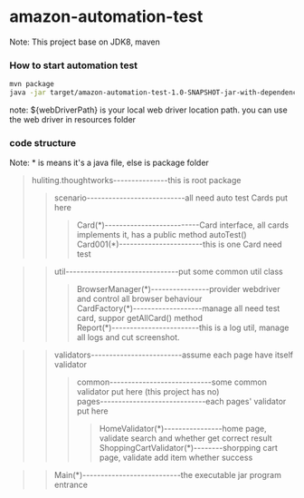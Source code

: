 # amazon-automation-test
Note: This project base on JDK8, maven
### How to start automation test
```bash
mvn package
java -jar target/amazon-automation-test-1.0-SNAPSHOT-jar-with-dependencies.jar ${webDrivePath}
```
note: ${webDriverPath} is your local web driver location path. you can use the web driver in resources folder  
### code structure
Note: * is means it's a java file, else is package folder
>huliting.thoughtworks---------------this is root package<br>
>>scenario---------------------------all need auto test Cards put here<br>
>>>Card(\*)--------------------------Card interface, all cards implements it, has a public method autoTest()<br>
>>>Card001(\*)-----------------------this is one Card need test<br>

>>util-------------------------------put some common util class<br>
>>>BrowserManager(\*)----------------provider webdriver and control all browser behaviour<br>
>>>CardFactory(\*)-------------------manage all need test card, suppor getAllCard() method<br>
>>>Report(\*)------------------------this is a log util, manage all logs and cut screenshot.<br>

>>validators-------------------------assume each page have itself validator<br>
>>>common----------------------------some common validator put here (this project has no)<br>
>>>pages-----------------------------each pages' validator put here<br>
>>>>HomeValidator(\*)----------------home page, validate search and whether get correct result<br>
>>>>ShoppingCartValidator(\*)--------shorpping cart page, validate add item whether success<br>

>>Main(\*)---------------------------the executable jar program entrance
